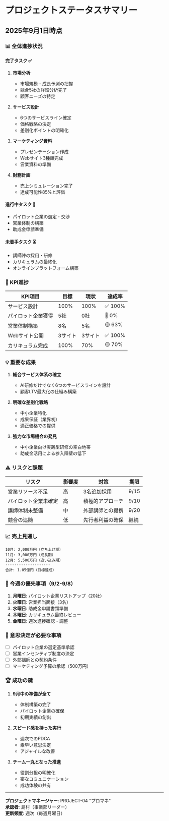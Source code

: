 # プロジェクトステータスサマリー
## 2025年9月1日時点

### 📊 全体進捗状況

#### 完了タスク ✅
1. **市場分析**
   - 市場規模・成長予測の把握
   - 競合5社の詳細分析完了
   - 顧客ニーズの特定

2. **サービス設計**
   - 6つのサービスライン確定
   - 価格戦略の決定
   - 差別化ポイントの明確化

3. **マーケティング資料**
   - プレゼンテーション作成
   - Webサイト3種類完成
   - 営業資料の準備

4. **財務計画**
   - 売上シミュレーション完了
   - 達成可能性85%と評価

#### 進行中タスク 🔄
- パイロット企業の選定・交渉
- 営業体制の構築
- 助成金申請準備

#### 未着手タスク ⏳
- 講師陣の採用・研修
- カリキュラムの最終化
- オンラインプラットフォーム構築

### 🎯 KPI進捗

| KPI項目 | 目標 | 現状 | 達成率 |
|---------|------|------|--------|
| サービス設計 | 100% | 100% | ✅ 100% |
| パイロット企業獲得 | 5社 | 0社 | 🔴 0% |
| 営業体制構築 | 8名 | 5名 | 🟡 63% |
| Webサイト公開 | 3サイト | 3サイト | ✅ 100% |
| カリキュラム完成 | 100% | 70% | 🟡 70% |

### 💡 重要な成果

1. **総合サービス体系の確立**
   - AI研修だけでなく6つのサービスラインを設計
   - 顧客LTV最大化の仕組み構築

2. **明確な差別化戦略**
   - 中小企業特化
   - 成果保証（業界初）
   - 適正価格での提供

3. **強力な市場機会の発見**
   - 中小企業向け実践型研修の空白地帯
   - 助成金活用による参入障壁の低下

### ⚠️ リスクと課題

| リスク | 影響度 | 対策 | 期限 |
|--------|--------|------|------|
| 営業リソース不足 | 高 | 3名追加採用 | 9/15 |
| パイロット企業未確定 | 高 | 積極的アプローチ | 9/10 |
| 講師体制未整備 | 中 | 外部講師との提携 | 9/20 |
| 競合の追随 | 低 | 先行者利益の確保 | 継続 |

### 📈 売上見通し

```
10月: 2,000万円（立ち上げ期）
11月: 3,000万円（成長期）  
12月: 5,500万円（追い込み期）
--------------------
合計: 1.05億円（目標達成）
```

### 🚀 今週の優先事項（9/2-9/8）

1. **月曜日**: パイロット企業リストアップ（20社）
2. **火曜日**: 営業担当面接（3名）
3. **水曜日**: 助成金申請書類準備
4. **木曜日**: カリキュラム最終レビュー
5. **金曜日**: 週次進捗確認・調整

### 📝 意思決定が必要な事項

- [ ] パイロット企業の選定基準承認
- [ ] 営業インセンティブ制度の決定
- [ ] 外部講師との契約条件
- [ ] マーケティング予算の承認（500万円）

### 🏆 成功の鍵

1. **9月中の準備が全て**
   - 体制構築の完了
   - パイロット企業の確保
   - 初期実績の創出

2. **スピード感を持った実行**
   - 週次でのPDCA
   - 素早い意思決定
   - アジャイルな改善

3. **チーム一丸となった推進**
   - 役割分担の明確化
   - 密なコミュニケーション
   - 成功体験の共有

---

**プロジェクトマネージャー**: PROJECT-04 "プロマネ"  
**承認者**: 島村（事業部リーダー）  
**更新頻度**: 週次（毎週月曜日）